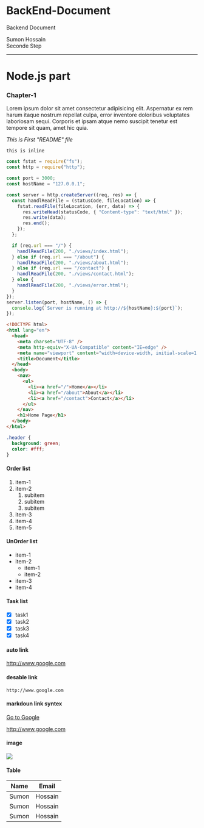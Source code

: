 # BackEnd-Document
Backend Document
<!-- Back-End documentation -->

Sumon Hossain<br/>
Seconde Step

---

# Node.js part

### Chapter-1

<p>Lorem ipsum dolor sit amet consectetur adipisicing elit. Aspernatur ex rem
harum itaque nostrum repellat culpa, error inventore doloribus voluptates
laboriosam sequi. Corporis et ipsam atque nemo suscipit tenetur est
tempore sit quam, amet hic quia.<p/>  
<i>This is First "README" file</i>

`this is inline`

```javascript
const fstat = require("fs");
const http = require("http");

const port = 3000;
const hostName = "127.0.0.1";

const server = http.createServer((req, res) => {
  const handlReadFile = (statusCode, fileLocation) => {
    fstat.readFile(fileLocation, (err, data) => {
      res.writeHead(statusCode, { "Content-type": "text/html" });
      res.write(data);
      res.end();
    });
  };

  if (req.url === "/") {
    handlReadFile(200, "./views/index.html");
  } else if (req.url === "/about") {
    handlReadFile(200, "./views/about.html");
  } else if (req.url === "/contact") {
    handlReadFile(200, "./views/contact.html");
  } else {
    handlReadFile(200, "./views/error.html");
  }
});
server.listen(port, hostName, () => {
  console.log(`Server is running at http://${hostName}:${port}`);
});
```

```html
<!DOCTYPE html>
<html lang="en">
  <head>
    <meta charset="UTF-8" />
    <meta http-equiv="X-UA-Compatible" content="IE=edge" />
    <meta name="viewport" content="width=device-width, initial-scale=1.0" />
    <title>Document</title>
  </head>
  <body>
    <nav>
      <ul>
        <li><a href="/">Home</a></li>
        <li><a href="/about">About</a></li>
        <li><a href="/contact">Contact</a></li>
      </ul>
    </nav>
    <h1>Home Page</h1>
  </body>
</html>
```

```css
.header {
  background: green;
  color: #fff;
}
```

#### Order list

1. item-1
2. item-2
   1. subitem
   2. subitem
   3. subitem
3. item-3
4. item-4
5. item-5

#### UnOrder list

- item-1
- item-2
  - item-1
  - item-2
- item-3
- item-4

#### Task list

- [x] task1
- [x] task2
- [x] task3
- [x] task4

#### auto link

http://www.google.com

#### desable link

`http://www.google.com`

#### markdoun link syntex

[Go to Google](http://www.google.com)

http://www.google.com

#### image

<!-- ![profile](profile.jpg) -->

<img src="profile.jpg"/>

#### Table

| Name  | Email   |
| ----- | ------- |
| Sumon | Hossain |
| Sumon | Hossain |
| Sumon | Hossain |
